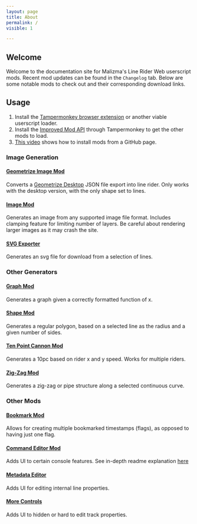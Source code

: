 ```yaml
---
layout: page
title: About
permalink: /
visible: 1

---
```


## Welcome

Welcome to the documentation site for Malizma's Line Rider Web userscript mods. Recent mod updates can be found in the `Changelog` tab. Below are some notable mods to check out and their corresponding download links.

## Usage

1. Install the [Tampermonkey browser extension](https://www.tampermonkey.net/) or another viable userscript loader.
2. Install the [Improved Mod API](https://github.com/Malizma333/linerider-userscript-mods/blob/master/mods/line-rider-improved-api.user.js) through Tampermonkey to get the other mods to load.
3. [This video](https://streamable.com/v4wzx) shows how to install mods from a GitHub page.

### Image Generation

#### [Geometrize Image Mod](https://github.com/Malizma333/linerider-userscript-mods/blob/master/mods/archived/line-rider-geometrize-converter.user.js)

Converts a [Geometrize Desktop](https://www.geometrize.co.uk/) JSON file export into line rider. Only works with the desktop version, with the only shape set to lines.

#### [Image Mod](https://github.com/Malizma333/linerider-userscript-mods/blob/master/mods/line-rider-image-mod.user.js)

Generates an image from any supported image file format. Includes clamping feature for limiting number of layers. Be careful about rendering larger images as it may crash the site.

#### [SVG Exporter](https://github.com/Malizma333/linerider-userscript-mods/blob/master/mods/line-rider-svg-exporter.user.js)

Generates an svg file for download from a selection of lines.

### Other Generators

#### [Graph Mod](https://github.com/Malizma333/linerider-userscript-mods/blob/master/mods/archived/line-rider-graph-mod.user.js)

Generates a graph given a correctly formatted function of x.

#### [Shape Mod](https://github.com/Malizma333/linerider-userscript-mods/blob/master/mods/line-rider-shape-mod.user.js)

Generates a regular polygon, based on a selected line as the radius and a given number of sides.

#### [Ten Point Cannon Mod](https://github.com/Malizma333/linerider-userscript-mods/blob/master/mods/line-rider-tenpc-generator-mod.user.js)

Generates a 10pc based on rider x and y speed. Works for multiple riders.

#### [Zig-Zag Mod](https://github.com/Malizma333/linerider-userscript-mods/blob/master/mods/line-rider-zigzag-mod.user.js)

Generates a zig-zag or pipe structure along a selected continuous curve.

### Other Mods

#### [Bookmark Mod](https://github.com/Malizma333/linerider-userscript-mods/blob/master/mods/line-rider-bookmark-mod.user.js)

Allows for creating multiple bookmarked timestamps (flags), as opposed to having just one flag.

#### [Command Editor Mod](https://github.com/Malizma333/linerider-userscript-mods/blob/master/mods/line-rider-command-editor.user.js)

Adds UI to certain console features. See in-depth readme explanation [here](https://github.com/Malizma333/line-rider-command-editor-userscript/tree/master#readme)

#### [Metadata Editor](https://github.com/Malizma333/linerider-userscript-mods/blob/master/mods/line-rider-selection-metadata.user.js)

Adds UI for editing internal line properties.

#### [More Controls](https://github.com/Malizma333/linerider-userscript-mods/blob/master/mods/line-rider-more-controls-mod.user.js)

Adds UI to hidden or hard to edit track properties.
